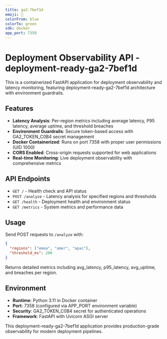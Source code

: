 ```yaml
---
title: ga2-7bef1d
emoji: 🚀
colorFrom: blue
colorTo: green
sdk: docker
app_port: 7358
---
```


# Deployment Observability API - deployment-ready-ga2-7bef1d

This is a containerized FastAPI application for deployment observability and latency monitoring, featuring deployment-ready-ga2-7bef1d architecture with environment guardrails.

## Features

- **Latency Analysis**: Per-region metrics including average latency, P95 latency, average uptime, and threshold breaches
- **Environment Guardrails**: Secure token-based access with GA2_TOKEN_C0B4 secret management  
- **Docker Containerized**: Runs on port 7358 with proper user permissions (UID 1000)
- **CORS Enabled**: Cross-origin requests supported for web applications
- **Real-time Monitoring**: Live deployment observability with comprehensive metrics

## API Endpoints

- `GET /` - Health check and API status
- `POST /analyze` - Latency analysis for specified regions and thresholds
- `GET /health` - Deployment health and environment status
- `GET /metrics` - System metrics and performance data

## Usage

Send POST requests to `/analyze` with:
```json
{
  "regions": ["emea", "amer", "apac"],
  "threshold_ms": 200
}
```

Returns detailed metrics including avg_latency, p95_latency, avg_uptime, and breaches per region.

## Environment

- **Runtime**: Python 3.11 in Docker container
- **Port**: 7358 (configured via APP_PORT environment variable)
- **Security**: GA2_TOKEN_C0B4 secret for authenticated operations
- **Framework**: FastAPI with Uvicorn ASGI server

This deployment-ready-ga2-7bef1d application provides production-grade observability for modern deployment pipelines.